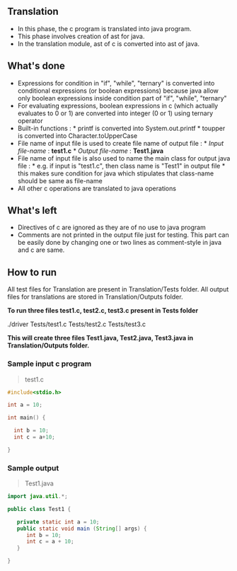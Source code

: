 ## Translation
* In this phase, the c program is translated into java program. 
* This phase involves creation of ast for java.
* In the translation module, ast of c is converted into ast of java. 

## What's done 

* Expressions for condition in "if", "while", "ternary" is converted into conditional expressions (or boolean expressions) because java allow only boolean expressions  inside condition part of "if", "while", "ternary" 
* For evaluating expressions, boolean expressions in c (which actually evaluates to 0 or 1) are converted into integer (0 or 1) using ternary operator
* Built-in functions :
      * printf is converted into System.out.printf
      * toupper is converted into Character.toUpperCase
* File name of input file is used to create file name of output file :
      * *Input file-name* : **test1.c** 
      * *Output file-name* : **Test1.java**
* File name of input file is also used to name the main class for output java file : 
      * e.g. if input is "test1.c", then class name is "Test1" in output file
      * this makes sure condition for java which stipulates that class-name should be same as file-name
* All other c operations are translated to java operations 

## What's left
* Directives of c are ignored as they are of no use to java program
* Comments are not printed in the output file just for testing. This part can be easily done by changing one or two lines as comment-style in java and c are same.

## How to run

All test files for Translation are present in Translation/Tests folder. All output files for translations are stored in Translation/Outputs folder.

**To run three files test1.c, test2.c, test3.c present in Tests folder** 



./driver Tests/test1.c Tests/test2.c Tests/test3.c


**This will create three files Test1.java, Test2.java, Test3.java in Translation/Outputs folder.**

### Sample input c program 
> test1.c
```c
#include<stdio.h>

int a = 10;

int main() {

  int b = 10;
  int c = a+10;

}
```
### Sample output 
> Test1.java
```java
import java.util.*;

public class Test1 {

   private static int a = 10;
   public static void main (String[] args) {
      int b = 10;
      int c = a + 10;
   }

}
```